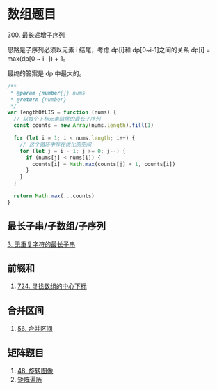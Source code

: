 # 数组题目

[300. 最长递增子序列](https://leetcode.cn/problems/longest-increasing-subsequence/)

思路是子序列必须以元素 i 结尾，考虑 dp[i]和 dp[0~i-1]之间的关系 dp[i] = max(dp[0 ~ i- ]) + 1。

最终的答案是 dp 中最大的。

```js
/**
 * @param {number[]} nums
 * @return {number}
 */
var lengthOfLIS = function (nums) {
  // 以每个下标元素结尾的最长子序列
  const counts = new Array(nums.length).fill(1)

  for (let i = 1; i < nums.length; i++) {
    // 这个循环中存在优化的空间
    for (let j = i - 1; j >= 0; j--) {
      if (nums[j] < nums[i]) {
        counts[i] = Math.max(counts[j] + 1, counts[i])
      }
    }
  }

  return Math.max(...counts)
}
```

## 最长子串/子数组/子序列

[3. 无重复字符的最长子串](https://leetcode.cn/problems/longest-substring-without-repeating-characters/)

## 前缀和

1. [724. 寻找数组的中心下标](https://leetcode.cn/problems/find-pivot-index)

## 合并区间

1. [56. 合并区间](https://leetcode.cn/problems/merge-intervals/)

## 矩阵题目

1. [48. 旋转图像](https://leetcode.cn/problems/rotate-image/)
1. [矩阵遍历](https://leetcode.cn/leetbook/read/array-and-string/cuxq3/)
